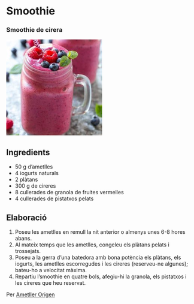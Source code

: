 # Smoothie

### **Smoothie de cirera**

![Smoothie](img/smoothie.jpg)

## Ingredients

* 50 g d’ametlles
* 4 iogurts naturals
* 2 plàtans
* 300 g de cireres
* 8 cullerades de granola de fruites vermelles
* 4 cullerades de pistatxos pelats


## Elaboració

1. Poseu les ametlles en remull la nit anterior o almenys unes 6-8 hores abans.
2. Al mateix temps que les ametlles, congeleu els plàtans pelats i trossejats.
3. Poseu a la gerra d’una batedora amb bona potència els plàtans, els iogurts, les ametlles escorregudes i les cireres (reserveu-ne algunes); bateu-ho a velocitat màxima.
4. Repartiu l’smoothie en quatre bols, afegiu-hi la granola, els pistatxos i les cireres que heu reservat.


Per [Ametller Origen](https://ametllerorigen.cat/ca/receptes/receptes-de-batuts-i-smoothies/bol-de-smoothie-bol.html)